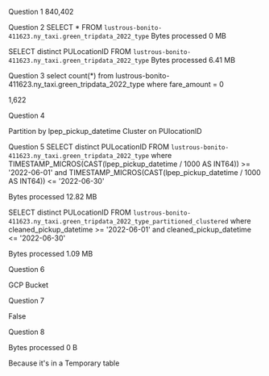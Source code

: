 Question 1
840,402 

Question 2
SELECT * FROM `lustrous-bonito-411623.ny_taxi.green_tripdata_2022_type` 
Bytes processed
0 MB


SELECT distinct PULocationID FROM `lustrous-bonito-411623.ny_taxi.green_tripdata_2022_type` 
Bytes processed
6.41 MB

Question 3
select count(*) from lustrous-bonito-411623.ny_taxi.green_tripdata_2022_type
where fare_amount = 0

1,622 

Question 4

Partition by lpep_pickup_datetime Cluster on PUlocationID

Question 5
SELECT distinct PULocationID FROM `lustrous-bonito-411623.ny_taxi.green_tripdata_2022_type` 
where TIMESTAMP_MICROS(CAST(lpep_pickup_datetime / 1000 AS INT64)) >= '2022-06-01' 
      and TIMESTAMP_MICROS(CAST(lpep_pickup_datetime / 1000 AS INT64)) <= '2022-06-30' 
	  
Bytes processed
12.82 MB
	  
SELECT distinct PULocationID FROM `lustrous-bonito-411623.ny_taxi.green_tripdata_2022_type_partitioned_clustered` 
where cleaned_pickup_datetime >= '2022-06-01' 
      and cleaned_pickup_datetime <= '2022-06-30'
	  
Bytes processed
1.09 MB

Question 6

GCP Bucket

Question 7 

False

Question 8

Bytes processed
0 B

Because it's in a Temporary table